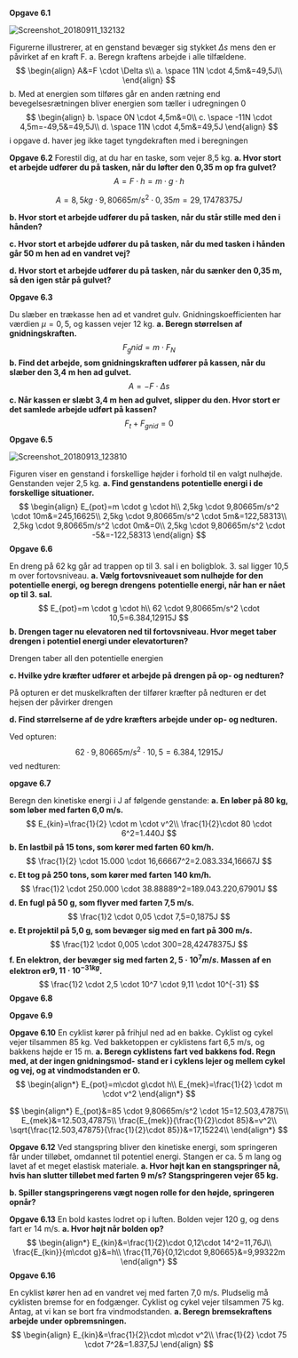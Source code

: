 **Opgave 6.1**

![Screenshot_20180911_132132](/home/oskar/MEGA/2g/Fysik/Bileder/Screenshot_20180911_132132.png)

Figurerne illustrerer, at en genstand bevæger sig stykket $\Delta s$  mens den er påvirket af en kraft F.
a. Beregn kraftens arbejde i alle tilfældene.
​	
$$
\begin{align}
A&=F \cdot \Delta s\\
a. \space 11N \cdot 4,5m&=49,5J\\
\end{align}
$$
b. Med at energien som tilføres går en anden rætning end bevegelsesrætningen bliver energien som tæller i udregningen 0
$$
\begin{align}
b. \space 0N \cdot 4,5m&=0\\
c. \space -11N \cdot 4,5m=-49,5&=49,5J\\
d. \space 11N \cdot 4,5m&=49,5J
\end{align}
$$
i opgave d. haver jeg ikke taget tyngdekraften med i beregningen

**Opgave 6.2**
Forestil dig, at du har en taske, som vejer 8,5 kg.
**a. Hvor stort et arbejde udfører du på tasken, når du løfter den 0,35 m op fra gulvet?**
$$
A=F \cdot h=m \cdot g \cdot h
$$

$$
A=8,5kg \cdot 9,80665 m/s^2 \cdot 0,35m=29,17478375J
$$

**b. Hvor stort et arbejde udfører du på tasken, når du står stille med den i hånden?**



**c. Hvor stort et arbejde udfører du på tasken, når du med tasken i hånden går 50 m**
**hen ad en vandret vej?**

**d. Hvor stort et arbejde udfører du på tasken, når du sænker den 0,35 m, så den**
**igen står på gulvet?**

**Opgave 6.3**

Du slæber en trækasse hen ad et vandret gulv. Gnidningskoefficienten har værdien $\mu =0,5$, og kassen vejer 12 kg.
**a. Beregn størrelsen af gnidningskraften.**
$$
F_gnid=m \cdot F_N
$$
**b. Find det arbejde, som gnidningskraften udfører på kassen, når du slæber den 3,4**
**m hen ad gulvet.**
$$
A=-F \cdot \Delta s
$$
**c. Når kassen er slæbt 3,4 m hen ad gulvet, slipper du den. Hvor stort er det samlede**
**arbejde udført på kassen?**
$$
F_t+F_{gnid}=0
$$
**Opgave 6.5**

![Screenshot_20180913_123810](/home/oskar/MEGA/2g/Fysik/Bileder/Screenshot_20180913_123810.png)

Figuren viser en genstand i forskellige højder i forhold til en valgt nulhøjde. Genstanden
vejer 2,5 kg.
**a. Find genstandens potentielle energi i de forskellige situationer.**
$$
\begin{align}
E_{pot}=m \cdot g \cdot h\\
2,5kg \cdot 9,80665m/s^2 \cdot 10m&=245,16625\\
2,5kg \cdot 9,80665m/s^2 \cdot 5m&=122,58313\\
2,5kg \cdot 9,80665m/s^2 \cdot 0m&=0\\
2,5kg \cdot 9,80665m/s^2 \cdot -5&=-122,58313
\end{align}
$$
**Opgave 6.6**

En dreng på 62 kg går ad trappen op til 3. sal i en boligblok. 3. sal ligger 10,5 m over
fortovsniveau.
**a. Vælg fortovsniveauet som nulhøjde for den potentielle energi, og beregn drengens**
**potentielle energi, når han er nået op til 3. sal.**
$$
E_{pot}=m \cdot g \cdot h\\
62 \cdot 9,80665m/s^2 \cdot 10,5=6.384,12915J
$$
**b. Drengen tager nu elevatoren ned til fortovsniveau. Hvor meget taber drengen i**
**potentiel energi under elevatorturen?**

Drengen taber all den potentielle energien

**c. Hvilke ydre kræfter udfører et arbejde på drengen på op- og nedturen?**

På opturen er det muskelkraften der tilfører kræfter
på nedturen er det hejsen der påvirker drengen

**d. Find størrelserne af de ydre kræfters arbejde under op- og nedturen.**

Ved opturen:
$$
62 \cdot 9,80665m/s^2 \cdot 10,5=6.384,12915J
$$
ved nedturen:

**opgave 6.7**

Beregn den kinetiske energi i J af følgende genstande:
**a. En løber på 80 kg, som løber med farten 6,0 m/s.**
$$
E_{kin}=\frac{1}{2} \cdot m \cdot v^2\\
\frac{1}{2}\cdot 80 \cdot 6^2=1.440J
$$
**b. En lastbil på 15 tons, som kører med farten 60 km/h.**
$$
\frac{1}{2} \cdot 15.000 \cdot 16,66667^2=2.083.334,16667J
$$
**c. Et tog på 250 tons, som kører med farten 140 km/h.** 
$$
\frac{1}2 \cdot 250.000 \cdot 38.88889^2=189.043.220,67901J
$$
**d. En fugl på 50 g, som flyver med farten 7,5 m/s.**
$$
\frac{1}2 \cdot 0,05 \cdot 7,5=0,1875J
$$
**e. Et projektil på 5,0 g, som bevæger sig med en fart på 300 m/s.**
$$
\frac{1}2 \cdot 0,005 \cdot 300=28,42478375J
$$
**f. En elektron, der bevæger sig med farten $2,5 · 10^7 m/s$. Massen af en elektron er$9,11 \cdot 10^{-31kg}$.**
$$
\frac{1}2 \cdot 2,5 \cdot 10^7 \cdot 9,11 \cdot 10^{-31}
$$
**Opgave 6.8**

**Opgave 6.9**

**Opgave 6.10**
En cyklist kører på frihjul ned ad en bakke. Cyklist og cykel vejer tilsammen 85 kg. Ved
bakketoppen er cyklistens fart 6,5 m/s, og bakkens højde er 15 m.
**a. Beregn cyklistens fart ved bakkens fod. Regn med, at der ingen gnidningsmod-**
**stand er i cyklens lejer og mellem cykel og vej, og at vindmodstanden er 0.**
$$
\begin{align*}
E_{pot}=m\cdot g\cdot h\\
E_{mek}=\frac{1}{2} \cdot m \cdot v^2
\end{align*}
$$

$$
\begin{align*}
E_{pot}&=85 \cdot 9,80665m/s^2 \cdot 15=12.503,47875\\
E_{mek}&=12.503,47875\\
\frac{E_{mek}}{\frac{1}{2}\cdot 85}&=v^2\\
\sqrt{\frac{12.503,47875}{\frac{1}{2}\cdot 85}}&=17,15224\\
\end{align*}
$$

**Opgave 6.12**
Ved stangspring bliver den kinetiske energi, som springeren får under tilløbet, omdannet
til potentiel energi. Stangen er ca. 5 m lang og lavet af et meget elastisk materiale.
**a. Hvor højt kan en stangspringer nå, hvis han slutter tilløbet med farten 9 m/s?**
**Stangspringeren vejer 65 kg.**

**b. Spiller stangspringerens vægt nogen rolle for den højde, springeren opnår?**

**Opgave 6.13**
En bold kastes lodret op i luften. Bolden vejer 120 g, og dens fart er 14 m/s.
**a. Hvor højt når bolden op?**
$$
\begin{align*}
E_{kin}&=\frac{1}{2}\cdot 0,12\cdot 14^2=11,76J\\
\frac{E_{kin}}{m\cdot g}&=h\\
\frac{11,76}{0,12\cdot 9,80665}&=9,99322m
\end{align*}
$$
**Opgave 6.16**

En cyklist kører hen ad en vandret vej med farten 7,0 m/s. Pludselig må cyklisten bremse
for en fodgænger. Cyklist og cykel vejer tilsammen 75 kg. Antag, at vi kan se bort fra
vindmodstanden.
**a. Beregn bremsekraftens arbejde under opbremsningen.**
$$
\begin{align}
E_{kin}&=\frac{1}{2}\cdot m\cdot v^2\\
\frac{1}{2} \cdot 75 \cdot 7^2&=1.837,5J
\end{align}
$$
